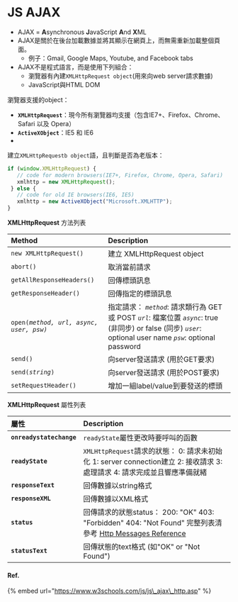 # JS AJAX

* AJAX = **A**synchronous **J**avaScript **A**nd **X**ML
* AJAX是關於在後台加載數據並將其顯示在網頁上，而無需重新加載整個頁面。
  * 例子：Gmail, Google Maps, Youtube, and Facebook tabs
* AJAX不是程式語言，而是使用下列組合：
  * 瀏覽器有內建`XMLHttpRequest object`\(用來向web server請求數據\)
  * JavaScript與HTML DOM

瀏覽器支援的object：

* **`XMLHttpRequest`**：現今所有瀏覽器均支援（包含IE7+、Firefox、Chrome、Safari 以及 Opera）
* **`ActiveXObject`**：IE5 和 IE6
* 
建立`XMLHttpRequestb object`語，且判斷是否為老版本：

```javascript
if (window.XMLHttpRequest) {
   // code for modern browsers(IE7+, Firefox, Chrome, Opera, Safari)
   xmlhttp = new XMLHttpRequest();
 } else {
   // code for old IE browsers(IE6, IE5)
   xmlhttp = new ActiveXObject("Microsoft.XMLHTTP");
}
```

**XMLHttpRequest** 方法列表

| Method | Description |
| :--- | :--- |
| `new XMLHttpRequest()` | 建立 XMLHttpRequest object |
| `abort()` | 取消當前請求 |
| `getAllResponseHeaders()` | 回傳標頭訊息 |
| `getResponseHeader()` | 回傳指定的標頭訊息 |
| `open(`_`method, url, async, user, psw)`_ | 指定請求： _`method`_: 請求類行為 GET 或 POST _`url`_: 檔案位置 _`async`_: true \(非同步\) or false \(同步\) _`user`_: optional user name _`psw`_: optional password |
| `send()` | 向server發送請求 \(用於GET要求\) |
| `send(`_`string`_`)` | 向server發送請求 \(用於POST要求\) |
| `setRequestHeader()` | 增加一組label/value到要發送的標頭 |

**XMLHttpRequest** 屬性列表

| 屬性 | Description |
| :--- | :--- |
| **`onreadystatechange`** | `readyState`屬性更改時要呼叫的函數 |
| **`readyState`** | `XMLHttpRequest`請求的狀態： 0: 請求未初始化 1: server connection建立 2: 接收請求 3: 處理請求 4: 請求完成並且響應準備就緒  |
| **`responseText`** | 回傳數據以string格式 |
| **`responseXML`** | 回傳數據以XML格式 |
| **`status`** | 回傳請求的狀態status： 200: "OK" 403: "Forbidden" 404: "Not Found" 完整列表清參考 [Http Messages Reference](https://www.w3schools.com/tags/ref_httpmessages.asp) |
| **`statusText`** | 回傳狀態的text格式 \(如"OK" or "Not Found"\) |







#### Ref.

{% embed url="https://www.w3schools.com/js/js\_ajax\_http.asp" %}



